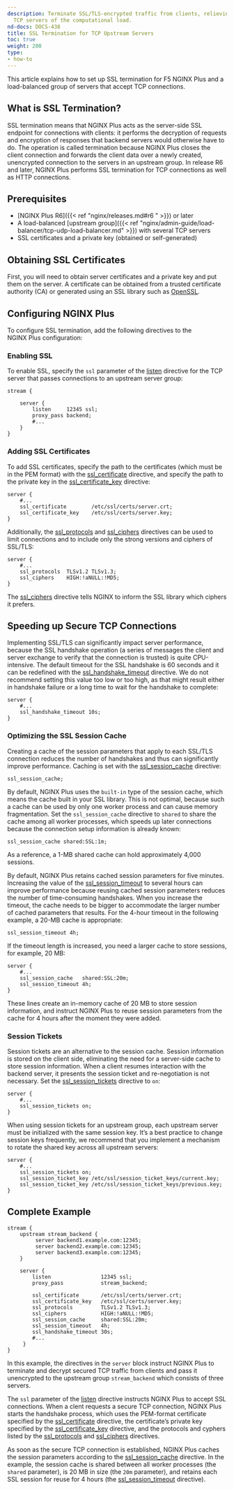 ```yaml
---
description: Terminate SSL/TLS-encrypted traffic from clients, relieving your upstream
  TCP servers of the computational load.
nd-docs: DOCS-438
title: SSL Termination for TCP Upstream Servers
toc: true
weight: 200
type:
- how-to
---
```


This article explains how to set up SSL termination for F5 NGINX Plus and a load-balanced group of servers that accept TCP connections.


## What is SSL Termination?

SSL termination means that NGINX Plus acts as the server-side SSL endpoint for connections with clients: it performs the decryption of requests and encryption of responses that backend servers would otherwise have to do. The operation is called termination because NGINX Plus closes the client connection and forwards the client data over a newly created, unencrypted connection to the servers in an upstream group. In release R6 and later, NGINX Plus performs SSL termination for TCP connections as well as HTTP connections.

## Prerequisites

- [NGINX Plus R6]({{< ref "nginx/releases.md#r6 " >}}) or later
- A load-balanced [upstream group]({{< ref "nginx/admin-guide/load-balancer/tcp-udp-load-balancer.md" >}}) with several TCP servers
- SSL certificates and a private key (obtained or self-generated)

## Obtaining SSL Certificates

First, you will need to obtain server certificates and a private key and put them on the server. A certificate can be obtained from a trusted certificate authority (CA) or generated using an SSL library such as [OpenSSL](https://www.openssl.org/).

## Configuring NGINX Plus

To configure SSL termination, add the following directives to the NGINX Plus configuration:

### Enabling SSL

To enable SSL, specify the `ssl` parameter of the [listen](https://nginx.org/en/docs/stream/ngx_stream_core_module.html#listen) directive for the TCP server that passes connections to an upstream server group:

```nginx
stream {

    server {
        listen     12345 ssl;
        proxy_pass backend;
        #...
    }
}
```

### Adding SSL Certificates

To add SSL certificates, specify the path to the certificates (which must be in the PEM format) with the [ssl_certificate](https://nginx.org/en/docs/stream/ngx_stream_ssl_module.html#ssl_certificate) directive, and specify the path to the private key in the [ssl_certificate_key](https://nginx.org/en/docs/stream/ngx_stream_ssl_module.html#ssl_certificate_key) directive:

```nginx
server {
    #...
    ssl_certificate        /etc/ssl/certs/server.crt;
    ssl_certificate_key    /etc/ssl/certs/server.key;
}
```

Additionally, the [ssl_protocols](https://nginx.org/en/docs/stream/ngx_stream_ssl_module.html#ssl_protocols) and [ssl_ciphers](https://nginx.org/en/docs/stream/ngx_stream_ssl_module.html#ssl_ciphers) directives can be used to limit connections and to include only the strong versions and ciphers of SSL/TLS:

```nginx
server {
    #...
    ssl_protocols  TLSv1.2 TLSv1.3;
    ssl_ciphers    HIGH:!aNULL:!MD5;
}
```

The [ssl_ciphers](https://nginx.org/en/docs/stream/ngx_stream_ssl_module.html#ssl_ciphers) directive tells NGINX to inform the SSL library which ciphers it prefers.

## Speeding up Secure TCP Connections

Implementing SSL/TLS can significantly impact server performance, because the SSL handshake operation (a series of messages the client and server exchange to verify that the connection is trusted) is quite CPU-intensive. The default timeout for the SSL handshake is 60 seconds and it can be redefined with the [ssl_handshake_timeout](https://nginx.org/en/docs/stream/ngx_stream_ssl_module.html#ssl_handshake_timeout) directive. We do not recommend setting this value too low or too high, as that might result either in handshake failure or a long time to wait for the handshake to complete:

```nginx
server {
    #...
    ssl_handshake_timeout 10s;
}
```

### Optimizing the SSL Session Cache

Creating a cache of the session parameters that apply to each SSL/TLS connection reduces the number of handshakes and thus can significantly improve performance. Caching is set with the [ssl_session_cache](https://nginx.org/en/docs/stream/ngx_stream_ssl_module.html#ssl_session_cache) directive:

```nginx
ssl_session_cache;
```

By default, NGINX Plus uses the `built-in` type of the session cache, which means the cache built in your SSL library. This is not optimal, because such a cache can be used by only one worker process and can cause memory fragmentation. Set the `ssl_session_cache` directive to `shared` to share the cache among all worker processes, which speeds up later connections because the connection setup information is already known:

```nginx
ssl_session_cache shared:SSL:1m;
```

As a reference, a 1-MB shared cache can hold approximately 4,000 sessions.

By default, NGINX Plus retains cached session parameters for five minutes. Increasing the value of the [ssl_session_timeout](https://nginx.org/en/docs/stream/ngx_stream_ssl_module.html#ssl_session_timeout) to several hours can improve performance because reusing cached session parameters reduces the number of time-consuming handshakes. When you increase the timeout, the cache needs to be bigger to accommodate the larger number of cached parameters that results. For the 4-hour timeout in the following example, a 20-MB cache is appropriate:

```nginx
ssl_session_timeout 4h;
```

If the timeout length is increased, you need a larger cache to store sessions, for example, 20 MB:

```nginx
server {
    #...
    ssl_session_cache   shared:SSL:20m;
    ssl_session_timeout 4h;
}
```

These lines create an in-memory cache of 20 MB to store session information, and instruct NGINX Plus to reuse session parameters from the cache for 4 hours after the moment they were added.

### Session Tickets

Session tickets are an alternative to the session cache. Session information is stored on the client side, eliminating the need for a server-side cache to store session information. When a client resumes interaction with the backend server, it presents the session ticket and re-negotiation is not necessary. Set the [ssl_session_tickets](https://nginx.org/en/docs/stream/ngx_stream_ssl_module.html#ssl_session_tickets) directive to `on`:

```nginx
server {
    #...
    ssl_session_tickets on;
}
```

When using session tickets for an upstream group, each upstream server must be initialized with the same session key. It’s a best practice to change session keys frequently, we recommend that you implement a mechanism to rotate the shared key across all upstream servers:

```nginx
server {
    #...
    ssl_session_tickets on;
    ssl_session_ticket_key /etc/ssl/session_ticket_keys/current.key;
    ssl_session_ticket_key /etc/ssl/session_ticket_keys/previous.key;
}
```

## Complete Example

```nginx
stream {
    upstream stream_backend {
         server backend1.example.com:12345;
         server backend2.example.com:12345;
         server backend3.example.com:12345;
    }

    server {
        listen                12345 ssl;
        proxy_pass            stream_backend;

        ssl_certificate       /etc/ssl/certs/server.crt;
        ssl_certificate_key   /etc/ssl/certs/server.key;
        ssl_protocols         TLSv1.2 TLSv1.3;
        ssl_ciphers           HIGH:!aNULL:!MD5;
        ssl_session_cache     shared:SSL:20m;
        ssl_session_timeout   4h;
        ssl_handshake_timeout 30s;
        #...
     }
}
```

In this example, the directives in the `server` block instruct NGINX Plus to terminate and decrypt secured TCP traffic from clients and pass it unencrypted to the upstream group `stream_backend` which consists of three servers.

The `ssl` parameter of the [listen](https://nginx.org/en/docs/stream/ngx_stream_core_module.html#listen) directive instructs NGINX Plus to accept SSL connections. When a clent requests a secure TCP connection, NGINX Plus starts the handshake process, which uses the PEM-format certificate specified by the [ssl_certificate](https://nginx.org/en/docs/stream/ngx_stream_ssl_module.html#ssl_certificate) directive, the certificate’s private key specified by the [ssl_certificate_key](https://nginx.org/en/docs/stream/ngx_stream_ssl_module.html#ssl_certificate_key) directive, and the protocols and cyphers listed by the [ssl_protocols](https://nginx.org/en/docs/stream/ngx_stream_ssl_module.html#ssl_protocols) and [ssl_ciphers](https://nginx.org/en/docs/stream/ngx_stream_ssl_module.html#ssl_ciphers) directives.

As soon as the secure TCP connection is established, NGINX Plus caches the session parameters according to the [ssl_session_cache](https://nginx.org/en/docs/stream/ngx_stream_ssl_module.html#ssl_session_cache) directive. In the example, the session cache is shared between all worker processes (the `shared` parameter), is 20 MB in size (the `20m` parameter), and retains each SSL session for reuse for 4 hours (the [ssl_session_timeout](https://nginx.org/en/docs/stream/ngx_stream_ssl_module.html#ssl_session_timeout) directive).


